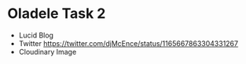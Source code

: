 # Oladele Task 2
* Lucid Blog
* Twitter   https://twitter.com/djMcEnce/status/1165667863304331267
* Cloudinary Image
